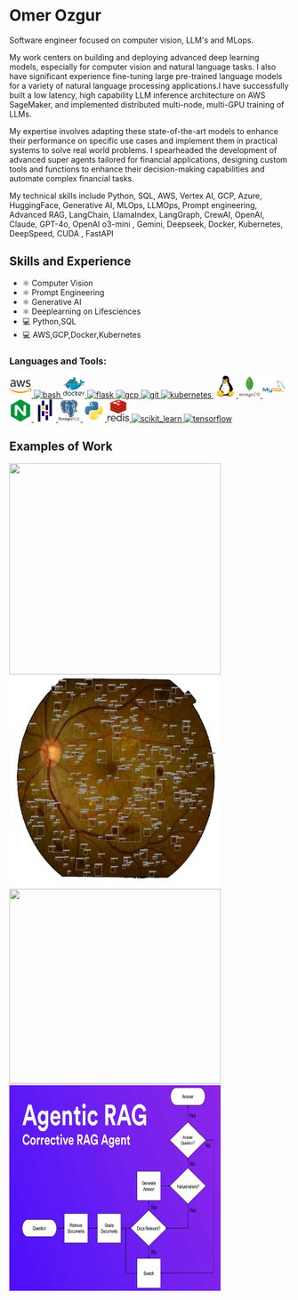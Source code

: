 # Omer Ozgur
Software engineer focused on computer vision, LLM's and MLops.

My work centers on building and deploying advanced deep learning models, especially for computer vision and natural language tasks. I also have significant experience fine-tuning large pre-trained language models for a variety of natural language processing applications.I have successfully built a low latency, high capability LLM inference architecture on AWS SageMaker, and implemented distributed multi-node, multi-GPU training of LLMs.

My expertise involves adapting these state-of-the-art models to enhance their performance on specific use cases and implement them in practical systems to solve real world problems. I spearheaded the development of advanced super agents tailored for financial applications, designing custom tools and functions to enhance their decision-making capabilities and automate complex financial tasks.

My technical skills include Python, SQL, AWS, Vertex AI, GCP, Azure, HuggingFace, Generative AI, MLOps, LLMOps, Prompt engineering, Advanced RAG, LangChain, LlamaIndex, LangGraph, CrewAI, OpenAI, Claude, GPT-4o, OpenAI o3-mini , Gemini, Deepseek, Docker, Kubernetes, DeepSpeed, CUDA , FastAPI


## Skills and Experience
* ⚛ Computer Vision
* ⚛ Prompt Engineering
* ⚛ Generative AI
* ⚛ Deeplearning on Lifesciences
* 💻 Python,SQL
* 💻 AWS,GCP,Docker,Kubernetes

<h3 align="left">Languages and Tools:</h3>
<p align="left"> <a href="https://aws.amazon.com" target="_blank" rel="noreferrer"> <img src="https://raw.githubusercontent.com/devicons/devicon/master/icons/amazonwebservices/amazonwebservices-original-wordmark.svg" alt="aws" width="40" height="40"/> </a> <a href="https://www.gnu.org/software/bash/" target="_blank" rel="noreferrer"> <img src="https://www.vectorlogo.zone/logos/gnu_bash/gnu_bash-icon.svg" alt="bash" width="40" height="40"/> </a> <a href="https://www.docker.com/" target="_blank" rel="noreferrer"> <img src="https://raw.githubusercontent.com/devicons/devicon/master/icons/docker/docker-original-wordmark.svg" alt="docker" width="40" height="40"/> </a> <a href="https://flask.palletsprojects.com/" target="_blank" rel="noreferrer"> <img src="https://www.vectorlogo.zone/logos/palletsprojects_flask/palletsprojects_flask-ar21.svg" alt="flask" width="40" height="40"/> </a> <a href="https://cloud.google.com" target="_blank" rel="noreferrer"> <img src="https://www.vectorlogo.zone/logos/google_cloud/google_cloud-icon.svg" alt="gcp" width="40" height="40"/> </a> <a href="https://git-scm.com/" target="_blank" rel="noreferrer"> <img src="https://www.vectorlogo.zone/logos/git-scm/git-scm-icon.svg" alt="git" width="40" height="40"/> </a> <a href="https://kubernetes.io" target="_blank" rel="noreferrer"> <img src="https://www.vectorlogo.zone/logos/kubernetes/kubernetes-icon.svg" alt="kubernetes" width="40" height="40"/> </a> <a href="https://www.linux.org/" target="_blank" rel="noreferrer"> <img src="https://raw.githubusercontent.com/devicons/devicon/master/icons/linux/linux-original.svg" alt="linux" width="40" height="40"/> </a> <a href="https://www.mongodb.com/" target="_blank" rel="noreferrer"> <img src="https://raw.githubusercontent.com/devicons/devicon/master/icons/mongodb/mongodb-original-wordmark.svg" alt="mongodb" width="40" height="40"/> </a>  <a href="https://www.mysql.com/" target="_blank" rel="noreferrer"> <img src="https://raw.githubusercontent.com/devicons/devicon/master/icons/mysql/mysql-original-wordmark.svg" alt="mysql" width="40" height="40"/> </a> <a href="https://www.nginx.com" target="_blank" rel="noreferrer"> <img src="https://raw.githubusercontent.com/devicons/devicon/master/icons/nginx/nginx-original.svg" alt="nginx" width="40" height="40"/> </a> <a href="https://pandas.pydata.org/" target="_blank" rel="noreferrer"> <img src="https://raw.githubusercontent.com/devicons/devicon/2ae2a900d2f041da66e950e4d48052658d850630/icons/pandas/pandas-original.svg" alt="pandas" width="40" height="40"/> </a> <a href="https://www.postgresql.org" target="_blank" rel="noreferrer"> <img src="https://raw.githubusercontent.com/devicons/devicon/master/icons/postgresql/postgresql-original-wordmark.svg" alt="postgresql" width="40" height="40"/> </a> <a href="https://www.python.org" target="_blank" rel="noreferrer"> <img src="https://raw.githubusercontent.com/devicons/devicon/master/icons/python/python-original.svg" alt="python" width="40" height="40"/> </a> <a href="https://redis.io" target="_blank" rel="noreferrer"> <img src="https://raw.githubusercontent.com/devicons/devicon/master/icons/redis/redis-original-wordmark.svg" alt="redis" width="40" height="40"/> </a> <a href="https://scikit-learn.org/" target="_blank" rel="noreferrer"> <img src="https://upload.wikimedia.org/wikipedia/commons/0/05/Scikit_learn_logo_small.svg" alt="scikit_learn" width="40" height="40"/> </a> <a href="https://www.tensorflow.org" target="_blank" rel="noreferrer"> <img src="https://www.vectorlogo.zone/logos/tensorflow/tensorflow-icon.svg" alt="tensorflow" width="40" height="40"/> </a> </p>

## Examples of Work
<p float="left">
  <img src="https://github.com/OmerOzgur271/FluAI-Prototype/blob/main/images/FluAI3.jpg" width="380" height="380" />
  <img src="https://github.com/OmerOzgur271/Eyecheck/blob/main/visresul.jpg" width="380" height="380" /> 
  <img src="https://github.com/OmerOzgur271/LLM_System_Design/blob/main/llm2-3.png" width="380" height="350" />
  <img src="https://github.com/OmerOzgur271/LLM_System_Design/blob/main/crag3.png" width="380" height="370" />
</p>


